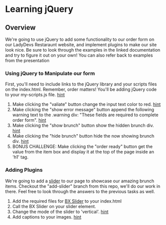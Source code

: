 # Learning jQuery

## Overview

We're going to use jQuery to add some functionality to our order form on our LadyDevs Restaraunt website, and implement plugins to make our site look nice. Be sure to look through the examples in the linked documentation and try to figure it out on your own! You can also refer back to examples from the presentation

### Using jQuery to Manipulate our form


First, you'll need to include links to the jQuery library and your scripts files on the index.html. Remember, order matters! You'll be adding jQuery code to your my-scripts.js file. 
[hint](https://api.jquery.com/ready/)


1. Make clicking the "valiate" button change the input text color to red. [hint](http://api.jquery.com/css/)
2. Make clicking the "show error message" button append the following warning text to the .warning div: "These fields are required to complete order form". [hint](http://api.jquery.com/append/)
3. Make clicking the "show brunch" button show the hidden brunch div. [hint](http://api.jquery.com/show/)
4. Make clicking the "hide brunch" button hide the now showing brunch div. [hint](http://api.jquery.com/hide/)
5. BONUS CHALLENGE: Make clicking the "order ready" button get the value from the item box and display it at the top of the page inside an 'h1' tag. 

### Adding Plugins

We're going to add a [slider](http://bxslider.com/) to our page to showcase our amazing brunch items. Checkout the "add-slider" branch from this repo, we'll do our work in there. Feel free to look through the answers to the previous tasks as well. 

1. Add the required files for [BX Slider](http://bxslider.com/) to your index.html
2. Call the BX Slider on your slider element. 
3. Change the mode of the slider to 'vertical'. [hint](http://bxslider.com/examples/vertical-slideshow)
4. Add captions to your images. [hint](http://bxslider.com/options)